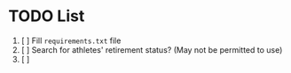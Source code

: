 # TODO List

1. [ ] Fill `requirements.txt` file
2. [ ] Search for athletes' retirement status? (May not be permitted to use)
3. [ ] 
